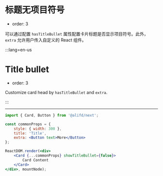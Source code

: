 # 标题无项目符号

- order: 3

可以通过配置 `hasTitleBullet` 属性配置卡片标题是否显示项目符号。此外，`extra` 允许用户传入自定义的 React 组件。

:::lang=en-us
# Title bullet

- order: 3

Customize card head by `hasTitleBullet` and `extra`.

:::

---

````jsx
import { Card, Button } from '@alifd/next';

const commonProps = {
    style: { width: 300 },
    title: 'Title',
    extra: <Button text>More</Button>
};

ReactDOM.render(<div>
    <Card {...commonProps} showTitleBullet={false}>
        Card Content
    </Card>
</div>, mountNode);
````
